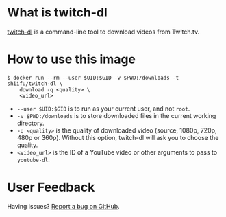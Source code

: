 # What is twitch-dl

[twitch-dl](https://github.com/ihabunek/twitch-dl) is a command-line tool to download videos from Twitch.tv.

# How to use this image

```
$ docker run --rm --user $UID:$GID -v $PWD:/downloads -t shiifu/twitch-dl \
    download -q <quality> \
    <video_url>
```

* `--user $UID:$GID` is to run as your current user, and not `root`.
* `-v $PWD:/downloads` is to store downloaded files in the current working directory.
* `-q <quality>` is the quality of downloaded video (source, 1080p, 720p, 480p or 360p). Without this option, twitch-dl will ask you to choose the quality.
* `<video_url>` is the ID of a YouTube video or other arguments to pass to `youtube-dl`.

# User Feedback

Having issues? [Report a bug on GitHub](https://github.com/shiifu/docker-twitch-dl/issues).